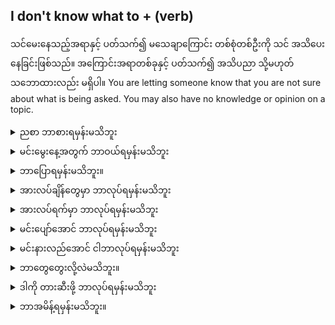 ## I don't know what to + (verb)

သင်မေးနေသည့်အရာနှင့် ပတ်သက်၍ မသေချာကြောင်း တစ်စုံတစ်ဦးကို သင် အသိပေးနေခြင်းဖြစ်သည်။ အကြောင်းအရာတစ်ခုနှင့် ပတ်သက်၍ အသိပညာ သို့မဟုတ် သဘောထားလည်း မရှိပါ။
You are letting someone know that you are not sure about what is being asked. You may also have no knowledge or opinion on a topic.

<details>
<summary>ညစာ ဘာစားရမှန်းမသိဘူး</summary>
"I don't know what to eat for dinner."
</details>
<details>
<summary>မင်းမွေးနေ့အတွက် ဘာဝယ်ရမှန်းမသိဘူး</summary>

"I don't know what to buy you for your birthday."
</details>
<details>
<summary>ဘာပြောရမှန်းမသိဘူး။</summary>

"I don't know what to say."
</details>
<details>
<summary>အားလပ်ချိန်တွေမှာ ဘာလုပ်ရမှန်းမသိဘူး</summary>

"I don't know what to do with my spare time."
</details>
<details>
<summary>အားလပ်ရက်မှာ ဘာလုပ်ရမှန်းမသိဘူး</summary>

"I don't know what to do for vacation."
</details>
<details>
<summary>မင်းပျော်အောင် ဘာလုပ်ရမှန်းမသိဘူး</summary>

"I do not know what to do to make you happy."
</details>
<details>
<summary>မင်းနားလည်အောင် ငါဘာလုပ်ရမှန်းမသိဘူး</summary>

"I do not know what to do to help you understand."
</details>
<details>
<summary>ဘာတွေတွေးလို့လဲမသိဘူး။</summary>

"I do not know what to think."
</details>
<details>
<summary>ဒါကို တားဆီးဖို့ ဘာလုပ်ရမှန်းမသိဘူး</summary>

"I do not know what to do to prevent this."
</details>
<details>
<summary>ဘာအမိန့်ရမှန်းမသိဘူး။</summary>

"I do not know what to order."
</details>